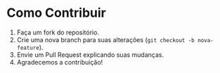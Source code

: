 # Como Contribuir

1. Faça um fork do repositório.
2. Crie uma nova branch para suas alterações (`git checkout -b nova-feature`).
3. Envie um Pull Request explicando suas mudanças.
4. Agradecemos a contribuição!
